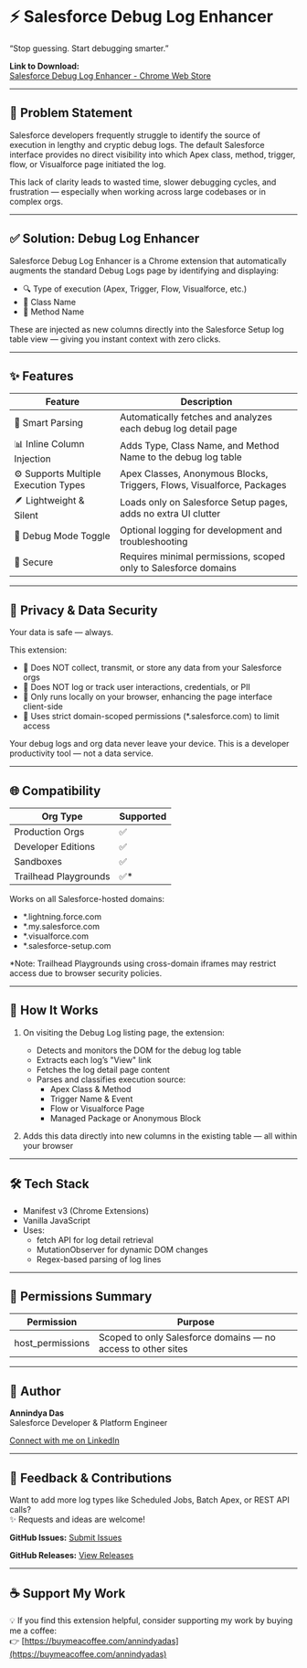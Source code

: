 # ⚡ Salesforce Debug Log Enhancer
“Stop guessing. Start debugging smarter.”

**Link to Download:**  
[Salesforce Debug Log Enhancer - Chrome Web Store](https://chromewebstore.google.com/detail/salesforce-debug-log-enha/bbmjihbifoabgfpbbembfecgdnhaibmn)

---

## 🧩 Problem Statement

Salesforce developers frequently struggle to identify the source of execution in lengthy and cryptic debug logs. The default Salesforce interface provides no direct visibility into which Apex class, method, trigger, flow, or Visualforce page initiated the log.

This lack of clarity leads to wasted time, slower debugging cycles, and frustration — especially when working across large codebases or in complex orgs.

---

## ✅ Solution: Debug Log Enhancer

Salesforce Debug Log Enhancer is a Chrome extension that automatically augments the standard Debug Logs page by identifying and displaying:

- 🔍 Type of execution (Apex, Trigger, Flow, Visualforce, etc.)
- 🧩 Class Name
- 🧠 Method Name

These are injected as new columns directly into the Salesforce Setup log table view — giving you instant context with zero clicks.

---

## ✨ Features

| Feature | Description |
|--------|-------------|
| 🧠 Smart Parsing | Automatically fetches and analyzes each debug log detail page |
| 📊 Inline Column Injection | Adds Type, Class Name, and Method Name to the debug log table |
| ⚙️ Supports Multiple Execution Types | Apex Classes, Anonymous Blocks, Triggers, Flows, Visualforce, Packages |
| 🪶 Lightweight & Silent | Loads only on Salesforce Setup pages, adds no extra UI clutter |
| 🧪 Debug Mode Toggle | Optional logging for development and troubleshooting |
| 🔐 Secure | Requires minimal permissions, scoped only to Salesforce domains |

---

## 🔐 Privacy & Data Security

Your data is safe — always.

This extension:

- 🚫 Does NOT collect, transmit, or store any data from your Salesforce orgs
- 🚫 Does NOT log or track user interactions, credentials, or PII
- 📍 Only runs locally on your browser, enhancing the page interface client-side
- 🔐 Uses strict domain-scoped permissions (*.salesforce.com) to limit access

Your debug logs and org data never leave your device. This is a developer productivity tool — not a data service.

---

## 🌐 Compatibility

| Org Type | Supported |
|----------|-----------|
| Production Orgs | ✅ |
| Developer Editions | ✅ |
| Sandboxes | ✅ |
| Trailhead Playgrounds | ✅* |

Works on all Salesforce-hosted domains:

- *.lightning.force.com
- *.my.salesforce.com
- *.visualforce.com
- *.salesforce-setup.com

*Note: Trailhead Playgrounds using cross-domain iframes may restrict access due to browser security policies.

---

## 🧠 How It Works

1. On visiting the Debug Log listing page, the extension:
   - Detects and monitors the DOM for the debug log table
   - Extracts each log’s "View" link
   - Fetches the log detail page content
   - Parses and classifies execution source:
     - Apex Class & Method
     - Trigger Name & Event
     - Flow or Visualforce Page
     - Managed Package or Anonymous Block

2. Adds this data directly into new columns in the existing table — all within your browser

---

## 🛠 Tech Stack

- Manifest v3 (Chrome Extensions)
- Vanilla JavaScript
- Uses:
  - fetch API for log detail retrieval
  - MutationObserver for dynamic DOM changes
  - Regex-based parsing of log lines

---

## 🔐 Permissions Summary

| Permission | Purpose |
|------------|---------|
| host_permissions | Scoped to only Salesforce domains — no access to other sites |

---

## 👤 Author

**Annindya Das**  
Salesforce Developer & Platform Engineer

[Connect with me on LinkedIn](https://www.linkedin.com/in/annindya-das/)

---

## 📣 Feedback & Contributions

Want to add more log types like Scheduled Jobs, Batch Apex, or REST API calls?  
✨ Requests and ideas are welcome!

**GitHub Issues:**
[Submit Issues](https://github.com/annindyadas/Salesforce-Debug-Log-Enhancer-Release/issues)

**GitHub Releases:**
[View Releases](https://github.com/annindyadas/Salesforce-Debug-Log-Enhancer-Release/releases)

---

## ☕ Support My Work

💡 If you find this extension helpful, consider supporting my work by buying me a coffee:  
👉 [https://buymeacoffee.com/annindyadas](https://buymeacoffee.com/annindyadas)
